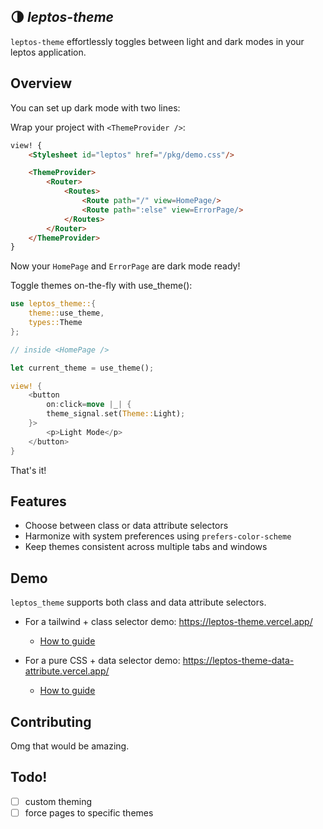 ## 🌗 *leptos-theme*
`leptos-theme` effortlessly toggles between light and dark modes in your leptos application.

## Overview
You can set up dark mode with two lines:

Wrap your project with `<ThemeProvider />`:
```html
view! {
    <Stylesheet id="leptos" href="/pkg/demo.css"/>

    <ThemeProvider>
        <Router>
            <Routes>
                <Route path="/" view=HomePage/>
                <Route path=":else" view=ErrorPage/>
            </Routes>
        </Router>
    </ThemeProvider>
}
```

Now your `HomePage` and `ErrorPage` are dark mode ready! 

Toggle themes on-the-fly with use_theme():
```rust
use leptos_theme::{
    theme::use_theme, 
    types::Theme
};

// inside <HomePage />

let current_theme = use_theme();

view! {
    <button
        on:click=move |_| {
        theme_signal.set(Theme::Light);
    }>
        <p>Light Mode</p>
    </button>
}
```

That's it!


## Features
- Choose between class or data attribute selectors
- Harmonize with system preferences using `prefers-color-scheme` 
- Keep themes consistent across multiple tabs and windows

## Demo

`leptos_theme` supports both class and data attribute selectors.

- For a tailwind + class selector demo: https://leptos-theme.vercel.app/
  - [How to guide](https://github.com/friendlymatthew/leptos-theme/tree/main/example/demo#readme)

- For a pure CSS + data selector demo: https://leptos-theme-data-attribute.vercel.app/
  - [How to guide](https://github.com/friendlymatthew/leptos-theme/tree/main/example/demo-pure-css#readme)


## Contributing
Omg that would be amazing.


## Todo!
- [ ] custom theming
- [ ] force pages to specific themes